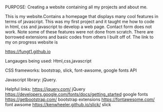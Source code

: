 PURPOSE: Creating a website containing all my projects and about me.

This is my website.Contains a homepage that displays many cool features in terms of javascript. This was my first project and it taught me how to code in html, css and javascript to develop a web page. Contact form does not work. Note some of these features were not done from scratch. There are borrowed extensions and basic codes from others I built off of. The link to my on progress website is 

https://fungt1.github.io 

Langauges being used: Html,css,javascript

CSS frameworks: bootstrap, slick, font-awsome, google fonts API

Javascript library: jQuery.

Helpful links: https://jquery.com/ jQuery https://developers.google.com/fonts/docs/getting_started google fonts https://getbootstrap.com/ bootstrap extensions https://fontawesome.com/ font awsome https://kenwheeler.github.io/slick/ slick 

